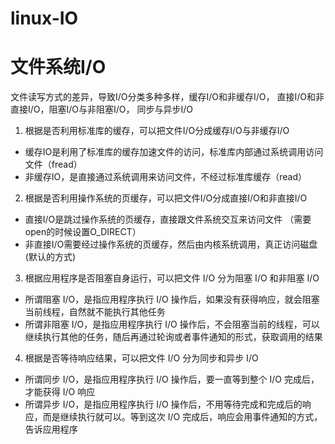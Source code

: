 # linux-IO
# 文件系统I/O
文件读写方式的差异，导致I/O分类多种多样，缓存I/O和非缓存I/O， 直接I/O和非直接I/O，阻塞I/O与非阻塞I/O，
同步与异步I/O
1. 根据是否利用标准库的缓存，可以把文件I/O分成缓存I/O与非缓存I/O
* 缓存IO是利用了标准库的缓存加速文件的访问，标准库内部通过系统调用访问文件（fread）
* 非缓存IO，是直接通过系统调用来访问文件，不经过标准库缓存（read）
2. 根据是否利用操作系统的页缓存，可以把文件I/O分成直接I/O和非直接I/O
* 直接I/O是跳过操作系统的页缓存，直接跟文件系统交互来访问文件 （需要open的时候设置O_DIRECT）
* 非直接I/O需要经过操作系统的页缓存，然后由内核系统调用，真正访问磁盘 (默认的方式)
3. 根据应用程序是否阻塞自身运行，可以把文件 I/O 分为阻塞 I/O 和非阻塞 I/O
* 所谓阻塞 I/O，是指应用程序执行 I/O 操作后，如果没有获得响应，就会阻塞当前线程，自然就不能执行其他任务
* 所谓非阻塞 I/O，是指应用程序执行 I/O 操作后，不会阻塞当前的线程，可以继续执行其他的任务，随后再通过轮询或者事件通知的形式，获取调用的结果
4. 根据是否等待响应结果，可以把文件 I/O 分为同步和异步 I/O
* 所谓同步 I/O，是指应用程序执行 I/O 操作后，要一直等到整个 I/O 完成后，才能获得 I/O 响应
* 所谓异步 I/O，是指应用程序执行 I/O 操作后，不用等待完成和完成后的响应，而是继续执行就可以。等到这次 I/O 完成后，响应会用事件通知的方式，告诉应用程序

